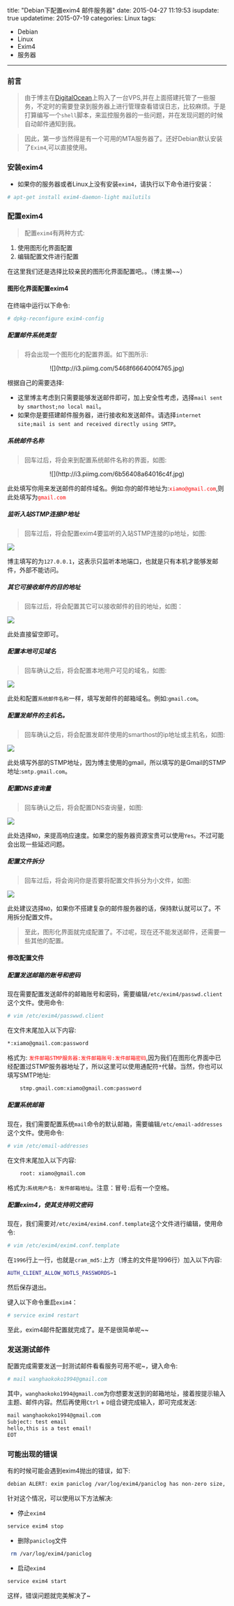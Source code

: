 title: "Debian下配置exim4 邮件服务器"
date: 2015-04-27 11:19:53
isupdate: true
updatetime: 2015-07-19
categories: Linux
tags:
- Debian
- Linux
- Exim4
- 服务器
---

### 前言

>由于博主在[DigitalOcean](https://www.digitalocean.com/?refcode=f07fa4a5aaf1)上购入了一台VPS,并在上面搭建托管了一些服务，不定时的需要登录到服务器上进行管理查看错误日志，比较麻烦。于是打算编写一个`shell`脚本，来监控服务器的一些问题，并在发现问题的时候自动邮件通知到我。


<!-- more -->

>因此，第一步当然得是有一个可用的MTA服务器了。还好Debian默认安装了`Exim4`,可以直接使用。


### 安装exim4

- 如果你的服务器或者Linux上没有安装`exim4`，请执行以下命令进行安装：

```bash
# apt-get install exim4-daemon-light mailutils
```

### 配置exim4

>配置`exim4`有两种方式:

 1. 使用图形化界面配置
 2. 编辑配置文件进行配置


在这里我们还是选择比较亲民的图形化界面配置吧。。（博主懒~~）

#### 图形化界面配置exim4



在终端中运行以下命令:

```bash
# dpkg-reconfigure exim4-config
```

##### 配置邮件系统类型

>将会出现一个图形化的配置界面。如下图所示:

<center>![](http://i3.piimg.com/5468f666400f4765.jpg)</center>

根据自己的需要选择:

- 这里博主考虑到只需要能够发送邮件即可，加上安全性考虑，选择`mail sent by smarthost;no local mail`。
- 如果你是要搭建邮件服务器，进行接收和发送邮件。请选择`internet site;mail is sent and received directly using SMTP`。

##### 系统邮件名称

>回车过后，将会来到配置系统邮件名称的界面，如图:

<center>![](http://i3.piimg.com/6b56408a64016c4f.jpg)</center>

此处填写你用来发送邮件的邮件域名。例如:你的邮件地址为:<font color=red>`xiamo@gmail.com`</font>,则此处填写为<font color=red>`gmail.com`</font>

##### 监听入站STMP连接IP地址

>回车过后，将会配置exim4要监听的入站STMP连接的ip地址，如图:

![](http://i3.piimg.com/60bfc1ae6462025a.jpg)


博主填写的为`127.0.0.1`，这表示只监听本地端口，也就是只有本机才能够发邮件，外部不能访问。


##### 其它可接收邮件的目的地址

>回车过后，将会配置其它可以接收邮件的目的地址，如图：

![](http://i3.piimg.com/8c8a5fd6997e07f8.jpg)

此处直接留空即可。


##### 配置本地可见域名

>回车确认之后，将会配置本地用户可见的域名，如图:

![](http://i3.piimg.com/0361c3bae4e09b4b.jpg)


此处和配置`系统邮件名称`一样，填写发邮件的邮箱域名。例如:`gmail.com`。


##### 配置发邮件的主机名。

>回车确认之后，将会配置发邮件使用的smarthost的ip地址或主机名，如图:

![](http://i3.piimg.com/fb1bc44dba574379.jpg)

此处填写外部的STMP地址，因为博主使用的gmail，所以填写的是Gmail的STMP地址:`smtp.gmail.com`。

##### 配置DNS查询量

>回车确认之后，将会配置DNS查询量，如图:

![](http://i3.piimg.com/869d4e0d3ef4c9bc.jpg)

此处选择`NO`，来提高响应速度。如果您的服务器资源宝贵可以使用`Yes`。不过可能会出现一些延迟问题。

##### 配置文件拆分

>回车过后，将会询问你是否要将配置文件拆分为小文件，如图:

![](http://i3.piimg.com/142101ddb8358d8f.jpg)

此处建议选择`NO`，如果你不搭建复杂的邮件服务器的话，保持默认就可以了。不用拆分配置文件。


>至此，图形化界面就完成配置了。不过呢，现在还不能发送邮件，还需要一些其他的配置。

#### 修改配置文件

##### 配置发送邮箱的账号和密码

现在需要配置发送邮件的邮箱账号和密码，需要编辑`/etc/exim4/passwd.client`这个文件。使用命令:

```bash
# vim /etc/exim4/passwwd.client
```
在文件末尾加入以下内容:
```bash
*:xiamo@gmail.com:password
```
格式为: <font color=red>`发件邮箱STMP服务器:发件邮箱账号:发件邮箱密码`</font>,因为我们在图形化界面中已经配置过STMP服务器地址了，所以这里可以使用通配符`*`代替。当然，你也可以填写SMTP地址:

```bash
    stmp.gmail.com:xiamo@gmail.com:password
```


##### 配置系统邮箱

现在，我们需要配置系统`mail`命令的默认邮箱，需要编辑`/etc/email-addresses`这个文件。使用命令:

```bash
# vim /etc/email-addresses
```

在文件末尾加入以下内容:

```bash
    root: xiamo@gmail.com
```

格式为:<font color-red>`系统用户名: 发件邮箱地址`</font>。注意：冒号`:`后有一个空格。

##### 配置exim4，使其支持明文密码

现在，我们需要对`/etc/exim4/exim4.conf.template`这个文件进行编辑，使用命令:

```bash
# vim /etc/exim4/exim4.conf.template
```
在`1996`行上一行，也就是`cram_md5:`上方（博主的文件是1996行）加入以下内容:

```bash
AUTH_CLIENT_ALLOW_NOTLS_PASSWORDS=1
```

然后保存退出。

键入以下命令重启`exim4`：
```bash
# service exim4 restart 
```
至此，exim4邮件配置就完成了。是不是很简单呢~~

### 发送测试邮件

配置完成需要发送一封测试邮件看看服务可用不呢~，键入命令:

```bash
# mail wanghaokoko1994@gmail.com
```
其中，`wanghaokoko1994@gmail.com`为你想要发送到的邮箱地址，接着按提示输入主题、邮件内容。然后再使用`Ctrl` + `D`组合键完成输入，即可完成发送:
```bash
mail wanghaokoko1994@gmail.com
Subject: test email
hello,this is a test email!
EOT
```

### 可能出现的错误

有的时候可能会遇到exim4抛出的错误，如下:
```bash
debian ALERT: exim paniclog /var/log/exim4/paniclog has non-zero size, mail system possibly broken
```
针对这个情况，可以使用以下方法解决:

- 停止`exim4`

```bash
service exim4 stop
```
- 删除`paniclog`文件

```bash
 rm /var/log/exim4/paniclog
```
- 启动`exim4`

```bash
service exim4 start
```


这样，错误问题就完美解决了~





